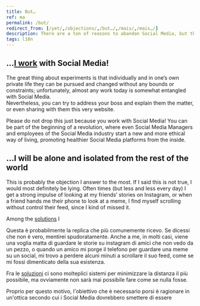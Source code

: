 ```yaml
---
title: But…
ref: ma
permalink: /but/
redirect_from: [/yet/,/objections/,/but…/,/mais/,/mais…/]
description: There are a ton of reasons to abandon Social Media, but there are a lot of arguably equally valuable ones not to do so. Here I will go through the main ones and show how nuch they are not completely valid.
tags: l10n
---
```

## …<u>I work</u> with Social Media!

The great thing about experiments is that individually and in one’s own private life they can be pursued and changed without any bounds or constraints; unfortunately, almost any work today is somewhat entangled with Social Media.  
Nevertheless, you can try to address your boss and explain them the matter, or even sharing with them this very website.

Please do not drop this just because you work with Social Media! You can be part of the beginning of a revolution, where even Social Media Managers and employees of the Social Media industry start a new and more ethical way of living, promoting healthier Social Media platforms from the inside.

## …I will be alone and isolated from the rest of the world

This is probably the objection I answer to the most. If I said this is not true, I would most definitely be lying. Often times (but less and less every day) I get a strong impulse of looking at my friends’ stories on Instagram, or when a friend hands me their phone to look at a meme, I find myself scrolling without control their feed, since I kind of missed it.

Among the [solutions](/solutions "Alternatives and Solutions") I 

Questa è probabilmente la replica che più comunemente ricevo. Se dicessi che non è vero, mentirei spudoratamente. Anche a me, in molti casi, viene una voglia matta di guardare le storie su instagram di amici che non vedo da un pezzo, o quando un amico mi porge il telefono per guardare una meme su un social, mi trovo a perdere alcuni minuti a scrollare il suo feed, come se mi fossi dimenticato della sua esistenza.

Fra le [soluzioni](/soluzioni) ci sono molteplici sistemi per minimizzare la distanza il più possibile, ma ovviamente non sarà mai possibile fare come se nulla fosse.

Proprio per questo motivo, l'obiettivo che è necessario porsi è ragionare in un'ottica secondo cui i Social Media dovrebbero smettere di essere
